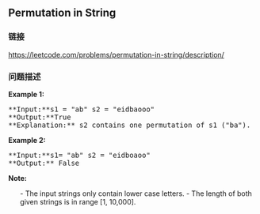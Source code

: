## Permutation in String  
### 链接  
https://leetcode.com/problems/permutation-in-string/description/  
### 问题描述
**Example 1:**<br />
<pre>
**Input:**s1 = "ab" s2 = "eidbaooo"
**Output:**True
**Explanation:** s2 contains one permutation of s1 ("ba").
</pre>


**Example 2:**<br />
<pre>
**Input:**s1= "ab" s2 = "eidboaoo"
**Output:** False
</pre>


**Note:**<br>
<ol>
- The input strings only contain lower case letters.
- The length of both given strings is in range [1, 10,000].
</ol>

